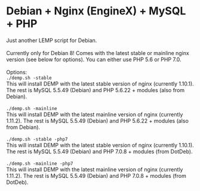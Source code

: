 # Debian + Nginx (EngineX) + MySQL + PHP
Just another LEMP script for Debian.<br><br>
Currently only for Debian 8! Comes with the latest stable or mainline nginx version (see below for options). You can either use PHP 5.6 or PHP 7.0.<br><br>
Options:<br>
```./demp.sh -stable```<br>
This will install DEMP with the latest stable version of nginx (currently 1.10.1). The rest is MySQL 5.5.49 (Debian) and PHP 5.6.22 + modules (also from Debian).<br><br>
```./demp.sh -mainline```<br>
This will install DEMP with the latest mainline version of nginx (currently 1.11.2). The rest is MySQL 5.5.49 (Debian) and PHP 5.6.22 + modules (also from Debian).<br><br>
```./demp.sh -stable -php7```<br>
This will install DEMP with the latest stable version of nginx (currently 1.10.1). The rest is MySQL 5.5.49 (Debian) and PHP 7.0.8 + modules (from DotDeb).<br><br>
```./demp.sh -mainline -php7```<br>
This will install DEMP with the latest mainline version of nginx (currently 1.11.2). The rest is MySQL 5.5.49 (Debian) and PHP 7.0.8 + modules (from DotDeb).<br><br>
